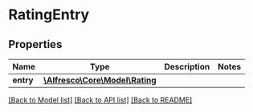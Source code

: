 # RatingEntry

## Properties
Name | Type | Description | Notes
------------ | ------------- | ------------- | -------------
**entry** | [**\Alfresco\Core\Model\Rating**](Rating.md) |  | 

[[Back to Model list]](../README.md#documentation-for-models) [[Back to API list]](../README.md#documentation-for-api-endpoints) [[Back to README]](../README.md)


